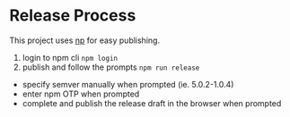 # Release Process

This project uses [np](https://github.com/sindresorhus/np) for easy publishing.

1. login to npm cli `npm login`
2. publish and follow the prompts `npm run release`
  - specify semver manually when prompted (ie. 5.0.2-1.0.4)
  - enter npm OTP when prompted
  - complete and publish the release draft in the browser when prompted
